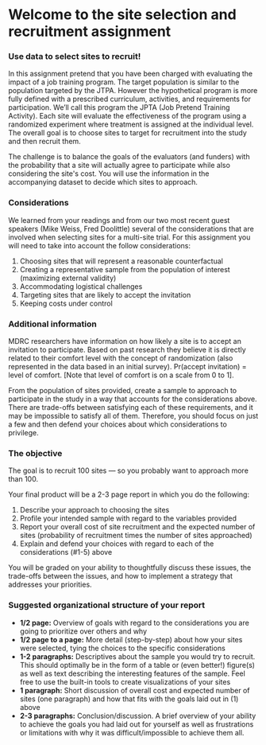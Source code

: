 # Welcome to the site selection and recruitment assignment
### Use data to select sites to recruit!
In this assignment pretend that you have been charged with evaluating the impact of a job training program. The target population is similar to the population targeted by the JTPA. However the hypothetical program is more fully defined with a prescribed curriculum, activities, and requirements for participation. We’ll call this program the JPTA (Job Pretend Training Activity). Each site will evaluate the effectiveness of the program using a randomized experiment where treatment is assigned at the individual level. The overall goal is to choose sites to target for recruitment into the study and then recruit them.

The challenge is to balance the goals of the evaluators (and funders) with the probability that a site will actually agree to participate while also considering the site's cost. You will use the information in the accompanying dataset to decide which sites to approach.

### Considerations
We learned from your readings and from our two most recent guest speakers (Mike Weiss, Fred Doolittle) several of the considerations that are involved when selecting sites for a multi-site trial. For this assignment you will need to take into account the follow considerations:

1. Choosing sites that will represent a reasonable counterfactual  
2. Creating a representative sample from the population of interest (maximizing external validity)  
3. Accommodating logistical challenges  
4. Targeting sites that are likely to accept the invitation 
5. Keeping costs under control  

### Additional information 
MDRC researchers have information on how likely a site is to accept an invitation to participate. Based on past research they believe it is directly related to their comfort level with the concept of randomization (also represented in the data based in an initial survey). Pr(accept invitation) = level of comfort. [Note that level of comfort is on a scale from 0 to 1].

From the population of sites provided, create a sample to approach to participate in the study in a way that accounts for the considerations above. There are trade-offs between satisfying each of these requirements, and it may be impossible to satisfy all of them. Therefore, you should focus on just a few and then defend your choices about which considerations to privilege.

### The objective
The goal is to recruit 100 sites — so you probably want to approach more than 100.

Your final product will be a 2-3 page report in which you do the following: 

1. Describe your approach to choosing the sites 
2. Profile your intended sample with regard to the variables provided 
3. Report your overall cost of site recruitment and the expected number of sites (probability of recruitment times the number of sites approached) 
4. Explain and defend your choices with regard to each of the considerations (#1-5) above 

You will be graded on your ability to thoughtfully discuss these issues, the trade-offs between the issues, and how to implement a strategy that addresses your priorities.

### Suggested organizational structure of your report
- **1/2 page:** Overview of goals with regard to the considerations you are going to prioritize over others and why 
- **1/2 page to a page:** More detail (step-by-step) about how your sites were selected, tying the choices to the specific considerations
- **1-2 paragraphs:** Descriptives about the sample you would try to recruit. This should optimally be in the form of a table or (even better!) figure(s) as well as text describing the interesting features of the sample. Feel free to use the built-in tools to create visualizations of your sites
- **1 paragraph:** Short discussion of overall cost and expected number of sites (one paragraph) and how that fits with the goals laid out in (1) above
- **2-3 paragraphs:** Conclusion/discussion. A brief overview of your ability to achieve the goals you had laid out for yourself as well as frustrations or limitations with why it was difficult/impossible to achieve them all.  

<br>
<br>
<br>